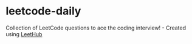 # leetcode-daily
Collection of LeetCode questions to ace the coding interview! - Created using [LeetHub](https://github.com/QasimWani/LeetHub)
